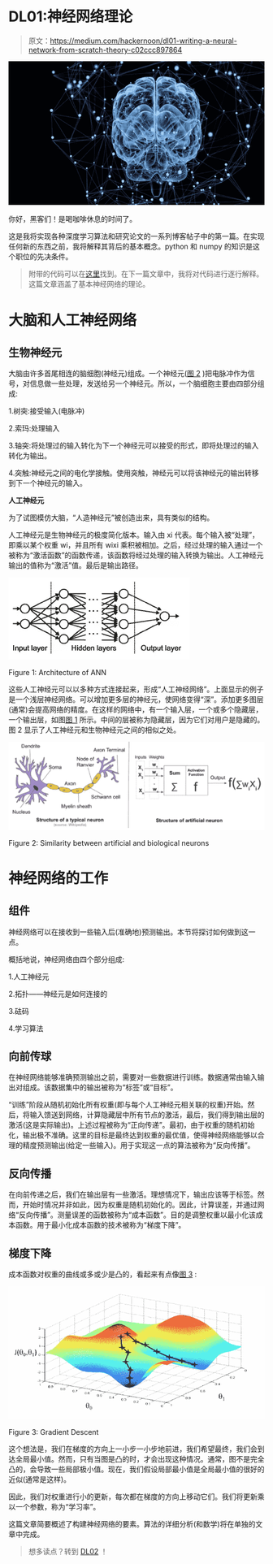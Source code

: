 # DL01:神经网络理论

> 原文：<https://medium.com/hackernoon/dl01-writing-a-neural-network-from-scratch-theory-c02ccc897864>

![](img/fbcee270d2053998eab18ac6b562dff1.png)

你好，黑客们！是喝咖啡休息的时间了。

这是我将实现各种深度学习算法和研究论文的一系列博客帖子中的第一篇。在实现任何新的东西之前，我将解释其背后的基本概念。python 和 numpy 的知识是这个职位的先决条件。

> 附带的代码可以在[这里](https://github.com/thesemicolonguy/neural-network-from-scratch)找到。在下一篇文章中，我将对代码进行逐行解释。这篇文章涵盖了基本神经网络的理论。

# **大脑和人工神经网络**

## **生物神经元**

大脑由许多首尾相连的脑细胞(神经元)组成。一个神经元([图 2](https://www.wikiwand.com/en/Neuron#/media/File:Blausen_0657_MultipolarNeuron.png) )把电脉冲作为信号，对信息做一些处理，发送给另一个神经元。所以，一个脑细胞主要由四部分组成:

1.树突:接受输入(电脉冲)

2.索玛:处理输入

3.轴突:将处理过的输入转化为下一个神经元可以接受的形式，即将处理过的输入转化为输出。

4.突触:神经元之间的电化学接触。使用突触，神经元可以将该神经元的输出转移到下一个神经元的输入。

**人工神经元**

为了试图模仿大脑，“人造神经元”被创造出来，具有类似的结构。

人工神经元是生物神经元的极度简化版本。输入由 xi 代表。每个输入被“处理”，即乘以某个权重 wi，并且所有 wixi 乘积被相加。之后，经过处理的输入通过一个被称为“激活函数”的函数传递，该函数将经过处理的输入转换为输出。人工神经元输出的值称为“激活”值。最后是输出路径。

![](img/fb4d124d418ed9bb4c62f615774858dc.png)

Figure 1: Architecture of ANN

这些人工神经元可以以多种方式连接起来，形成“人工神经网络”。上面显示的例子是一个浅层神经网络。可以增加更多层的神经元，使网络变得“深”。添加更多图层(通常)会提高网络的精度。在这样的网络中，有一个输入层，一个或多个隐藏层，一个输出层，如图[图 1](http://cs231n.stanford.edu/) 所示。中间的层被称为隐藏层，因为它们对用户是隐藏的。图 2 显示了人工神经元和生物神经元之间的相似之处。

![](img/fb15e8f4efaa46f81a9409685e74b3d3.png)

Figure 2: Similarity between artificial and biological neurons

# **神经网络的工作**

## **组件**

神经网络可以在接收到一些输入后(准确地)预测输出。本节将探讨如何做到这一点。

概括地说，神经网络由四个部分组成:

1.人工神经元

2.拓扑——神经元是如何连接的

3.砝码

4.学习算法

## **向前传球**

在神经网络能够准确预测输出之前，需要对一些数据进行训练。数据通常由输入输出对组成。该数据集中的输出被称为“标签”或“目标”。

“训练”阶段从随机初始化所有权重(即与每个人工神经元相关联的权重)开始。然后，将输入馈送到网络，计算隐藏层中所有节点的激活，最后，我们得到输出层的激活(这是实际输出)。上述过程被称为“正向传递”。最初，由于权重的随机初始化，输出极不准确。这里的目标是最终达到权重的最优值，使得神经网络能够以合理的精度预测输出(给定一些输入)。用于实现这一点的算法被称为“反向传播”。

## **反向传播**

在向前传递之后，我们在输出层有一些激活。理想情况下，输出应该等于标签。然而，开始时情况并非如此，因为权重是随机初始化的。因此，计算误差，并通过网络“反向传播”。测量误差的函数被称为“成本函数”。目的是调整权重以最小化该成本函数。用于最小化成本函数的技术被称为“梯度下降”。

## 梯度下降

成本函数对权重的曲线或多或少是凸的，看起来有点像[图 3](https://www.youtube.com/watch?v=5u4G23_OohI) :

![](img/cb216f43dc2509c1d3181e06f80fbb65.png)

Figure 3: Gradient Descent

这个想法是，我们在梯度的方向上一小步一小步地前进，我们希望最终，我们会到达全局最小值。然而，只有当图是凸的时，才会出现这种情况。通常，图不是完全凸的，会导致一些局部极小值。现在，我们假设局部最小值是全局最小值的很好的近似(通常是这样)。

因此，我们对权重进行小的更新，每次都在梯度的方向上移动它们。我们将更新乘以一个参数，称为“学习率”。

这篇文章简要概述了构建神经网络的要素。算法的详细分析(和数学)将在单独的文章中完成。

> 想多读点？转到 [DL02](/@thesemicolonguy/dl02-writing-a-neural-network-from-scratch-code-b32f4877c257) ！